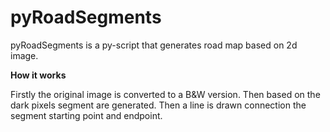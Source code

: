 # pyRoadSegments

pyRoadSegments is a py-script that generates road map based on 2d image.

**How it works**

Firstly the original image is converted to a B&W version. Then based on the dark pixels segment are generated. Then a line is drawn connection the segment starting point and endpoint.   
